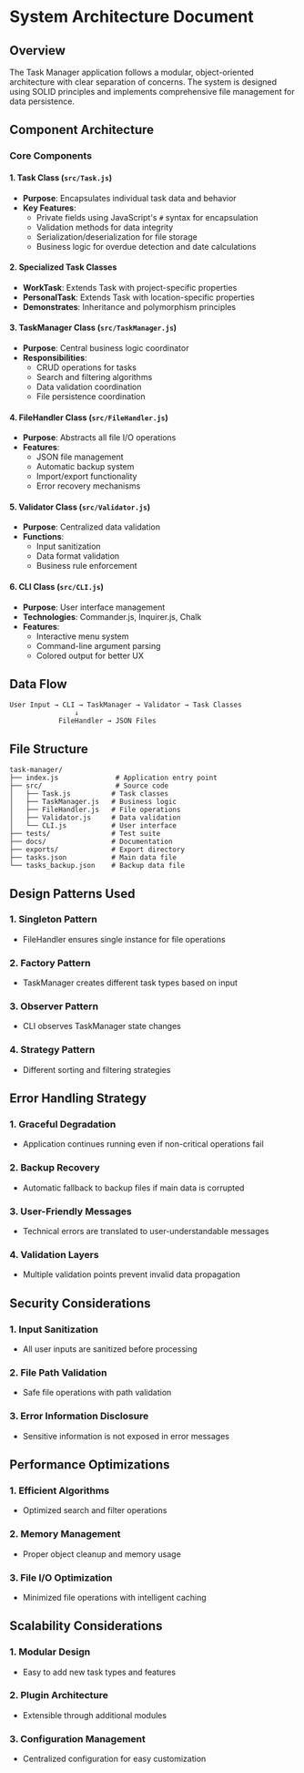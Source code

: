 # System Architecture Document

## Overview
The Task Manager application follows a modular, object-oriented architecture with clear separation of concerns. The system is designed using SOLID principles and implements comprehensive file management for data persistence.

## Component Architecture

### Core Components

#### 1. Task Class (`src/Task.js`)
- **Purpose**: Encapsulates individual task data and behavior
- **Key Features**:
  - Private fields using JavaScript's `#` syntax for encapsulation
  - Validation methods for data integrity
  - Serialization/deserialization for file storage
  - Business logic for overdue detection and date calculations

#### 2. Specialized Task Classes
- **WorkTask**: Extends Task with project-specific properties
- **PersonalTask**: Extends Task with location-specific properties
- **Demonstrates**: Inheritance and polymorphism principles

#### 3. TaskManager Class (`src/TaskManager.js`)
- **Purpose**: Central business logic coordinator
- **Responsibilities**:
  - CRUD operations for tasks
  - Search and filtering algorithms
  - Data validation coordination
  - File persistence coordination

#### 4. FileHandler Class (`src/FileHandler.js`)
- **Purpose**: Abstracts all file I/O operations
- **Features**:
  - JSON file management
  - Automatic backup system
  - Import/export functionality
  - Error recovery mechanisms

#### 5. Validator Class (`src/Validator.js`)
- **Purpose**: Centralized data validation
- **Functions**:
  - Input sanitization
  - Data format validation
  - Business rule enforcement

#### 6. CLI Class (`src/CLI.js`)
- **Purpose**: User interface management
- **Technologies**: Commander.js, Inquirer.js, Chalk
- **Features**:
  - Interactive menu system
  - Command-line argument parsing
  - Colored output for better UX

## Data Flow

```
User Input → CLI → TaskManager → Validator → Task Classes
                ↓
            FileHandler → JSON Files
```

## File Structure

```
task-manager/
├── index.js              # Application entry point
├── src/                  # Source code
│   ├── Task.js          # Task classes
│   ├── TaskManager.js   # Business logic
│   ├── FileHandler.js   # File operations
│   ├── Validator.js     # Data validation
│   └── CLI.js           # User interface
├── tests/               # Test suite
├── docs/                # Documentation
├── exports/             # Export directory
├── tasks.json           # Main data file
└── tasks_backup.json    # Backup data file
```

## Design Patterns Used

### 1. Singleton Pattern
- FileHandler ensures single instance for file operations

### 2. Factory Pattern
- TaskManager creates different task types based on input

### 3. Observer Pattern
- CLI observes TaskManager state changes

### 4. Strategy Pattern
- Different sorting and filtering strategies

## Error Handling Strategy

### 1. Graceful Degradation
- Application continues running even if non-critical operations fail

### 2. Backup Recovery
- Automatic fallback to backup files if main data is corrupted

### 3. User-Friendly Messages
- Technical errors are translated to user-understandable messages

### 4. Validation Layers
- Multiple validation points prevent invalid data propagation

## Security Considerations

### 1. Input Sanitization
- All user inputs are sanitized before processing

### 2. File Path Validation
- Safe file operations with path validation

### 3. Error Information Disclosure
- Sensitive information is not exposed in error messages

## Performance Optimizations

### 1. Efficient Algorithms
- Optimized search and filter operations

### 2. Memory Management
- Proper object cleanup and memory usage

### 3. File I/O Optimization
- Minimized file operations with intelligent caching

## Scalability Considerations

### 1. Modular Design
- Easy to add new task types and features

### 2. Plugin Architecture
- Extensible through additional modules

### 3. Configuration Management
- Centralized configuration for easy customization
```
```
